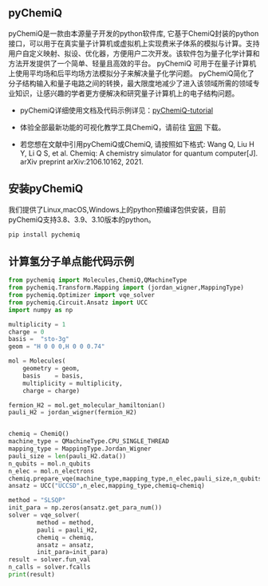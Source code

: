 ## pyChemiQ

pyChemiQ是一款由本源量子开发的python软件库, 它基于ChemiQ封装的python接口，可以用于在真实量子计算机或虚拟机上实现费米子体系的模拟与计算。支持用户自定义映射、拟设、优化器，方便用户二次开发。该软件包为量子化学计算和方法开发提供了一个简单、轻量且高效的平台。 pyChemiQ 可用于在量子计算机上使用平均场和后平均场方法模拟分子来解决量子化学问题。 pyChemiQ简化了分子结构输入和量子电路之间的转换，最大限度地减少了进入该领域所需的领域专业知识，让感兴趣的学者更方便解决和研究量子计算机上的电子结构问题。


- pyChemiQ详细使用文档及代码示例详见：[pyChemiQ-tutorial](https://pychemiq-tutorial.readthedocs.io/en/latest/index.html)

- 体验全部最新功能的可视化教学工具ChemiQ，请前往 [官网](https://qcloud.originqc.com.cn/zh/chemistryIntroduce) 下载。

- 若您想在文献中引用pyChemiQ或ChemiQ, 请按照如下格式: Wang Q, Liu H Y, Li Q S, et al. Chemiq: A chemistry simulator for quantum computer[J]. arXiv preprint arXiv:2106.10162, 2021.


## 安装pyChemiQ

我们提供了Linux,macOS,Windows上的python预编译包供安装，目前pyChemiQ支持3.8、3.9、3.10版本的python。

```python
pip install pychemiq
```


## 计算氢分子单点能代码示例

```python
from pychemiq import Molecules,ChemiQ,QMachineType
from pychemiq.Transform.Mapping import (jordan_wigner,MappingType)
from pychemiq.Optimizer import vqe_solver
from pychemiq.Circuit.Ansatz import UCC
import numpy as np

multiplicity = 1
charge = 0
basis =  "sto-3g"
geom = "H 0 0 0,H 0 0 0.74"

mol = Molecules(
    geometry = geom,
    basis    = basis,
    multiplicity = multiplicity,
    charge = charge)

fermion_H2 = mol.get_molecular_hamiltonian()
pauli_H2 = jordan_wigner(fermion_H2)


chemiq = ChemiQ()
machine_type = QMachineType.CPU_SINGLE_THREAD
mapping_type = MappingType.Jordan_Wigner
pauli_size = len(pauli_H2.data())
n_qubits = mol.n_qubits
n_elec = mol.n_electrons
chemiq.prepare_vqe(machine_type,mapping_type,n_elec,pauli_size,n_qubits)
ansatz = UCC("UCCSD",n_elec,mapping_type,chemiq=chemiq)

method = "SLSQP"
init_para = np.zeros(ansatz.get_para_num())
solver = vqe_solver(
        method = method,
        pauli = pauli_H2,
        chemiq = chemiq,
        ansatz = ansatz,
        init_para=init_para)
result = solver.fun_val
n_calls = solver.fcalls
print(result)
```
